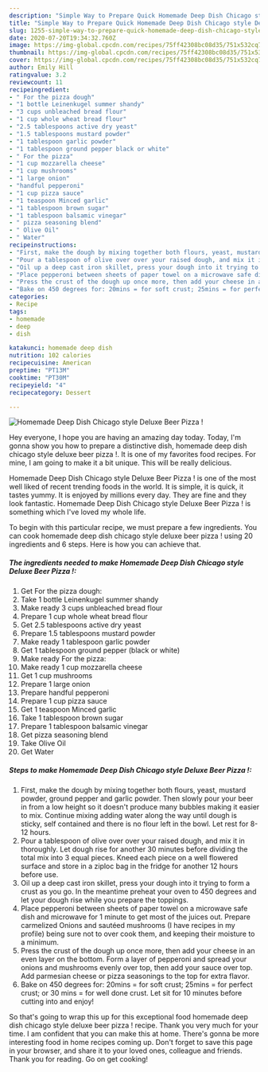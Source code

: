 ```yaml
---
description: "Simple Way to Prepare Quick Homemade Deep Dish Chicago style Deluxe Beer Pizza !"
title: "Simple Way to Prepare Quick Homemade Deep Dish Chicago style Deluxe Beer Pizza !"
slug: 1255-simple-way-to-prepare-quick-homemade-deep-dish-chicago-style-deluxe-beer-pizza
date: 2020-07-20T19:34:32.760Z
image: https://img-global.cpcdn.com/recipes/75ff42308bc08d35/751x532cq70/homemade-deep-dish-chicago-style-deluxe-beer-pizza-recipe-main-photo.jpg
thumbnail: https://img-global.cpcdn.com/recipes/75ff42308bc08d35/751x532cq70/homemade-deep-dish-chicago-style-deluxe-beer-pizza-recipe-main-photo.jpg
cover: https://img-global.cpcdn.com/recipes/75ff42308bc08d35/751x532cq70/homemade-deep-dish-chicago-style-deluxe-beer-pizza-recipe-main-photo.jpg
author: Emily Hill
ratingvalue: 3.2
reviewcount: 11
recipeingredient:
- " For the pizza dough"
- "1 bottle Leinenkugel summer shandy"
- "3 cups unbleached bread flour"
- "1 cup whole wheat bread flour"
- "2.5 tablespoons active dry yeast"
- "1.5 tablespoons mustard powder"
- "1 tablespoon garlic powder"
- "1 tablespoon ground pepper black or white"
- " For the pizza"
- "1 cup mozzarella cheese"
- "1 cup mushrooms"
- "1 large onion"
- "handful pepperoni"
- "1 cup pizza sauce"
- "1 teaspoon Minced garlic"
- "1 tablespoon brown sugar"
- "1 tablespoon balsamic vinegar"
- " pizza seasoning blend"
- " Olive Oil"
- " Water"
recipeinstructions:
- "First, make the dough by mixing together both flours, yeast, mustard powder, ground pepper and garlic powder. Then slowly pour your beer in from a low height so it doesn&#39;t produce many bubbles making it easier to mix. Continue mixing adding water along the way until dough is sticky, self contained and there is no flour left in the bowl. Let rest for 8-12 hours."
- "Pour a tablespoon of olive over over your raised dough, and mix it in thoroughly. Let dough rise for another 30 minutes before dividing the total mix into 3 equal pieces. Kneed each piece on a well flowered surface and store in a ziploc bag in the fridge for another 12 hours before use."
- "Oil up a deep cast iron skillet, press your dough into it trying to form a crust as you go. In the meantime preheat your oven to 450 degrees and let your dough rise while you prepare the toppings."
- "Place pepperoni between sheets of paper towel on a microwave safe dish and microwave for 1 minute to get most of the juices out. Prepare carmelized Onions and sautéed mushrooms (I have recipes in my profile) being sure not to over cook them, and keeping their moisture to a minimum."
- "Press the crust of the dough up once more, then add your cheese in an even layer on the bottom. Form a layer of pepperoni and spread your onions and mushrooms evenly over top, then add your sauce over top. Add parmesian cheese or pizza seasonings to the top for extra flavor."
- "Bake on 450 degrees for: 20mins = for soft crust; 25mins = for perfect crust; or 30 mins = for well done crust. Let sit for 10 minutes before cutting into and enjoy!"
categories:
- Recipe
tags:
- homemade
- deep
- dish

katakunci: homemade deep dish 
nutrition: 102 calories
recipecuisine: American
preptime: "PT13M"
cooktime: "PT30M"
recipeyield: "4"
recipecategory: Dessert

---
```



![Homemade Deep Dish Chicago style Deluxe Beer Pizza !](https://img-global.cpcdn.com/recipes/75ff42308bc08d35/751x532cq70/homemade-deep-dish-chicago-style-deluxe-beer-pizza-recipe-main-photo.jpg)

Hey everyone, I hope you are having an amazing day today. Today, I'm gonna show you how to prepare a distinctive dish, homemade deep dish chicago style deluxe beer pizza !. It is one of my favorites food recipes. For mine, I am going to make it a bit unique. This will be really delicious.

Homemade Deep Dish Chicago style Deluxe Beer Pizza ! is one of the most well liked of recent trending foods in the world. It is simple, it is quick, it tastes yummy. It is enjoyed by millions every day. They are fine and they look fantastic. Homemade Deep Dish Chicago style Deluxe Beer Pizza ! is something which I've loved my whole life.




To begin with this particular recipe, we must prepare a few ingredients. You can cook homemade deep dish chicago style deluxe beer pizza ! using 20 ingredients and 6 steps. Here is how you can achieve that.

<!--inarticleads1-->

##### The ingredients needed to make Homemade Deep Dish Chicago style Deluxe Beer Pizza !:

1. Get  For the pizza dough:
1. Take 1 bottle Leinenkugel summer shandy
1. Make ready 3 cups unbleached bread flour
1. Prepare 1 cup whole wheat bread flour
1. Get 2.5 tablespoons active dry yeast
1. Prepare 1.5 tablespoons mustard powder
1. Make ready 1 tablespoon garlic powder
1. Get 1 tablespoon ground pepper (black or white)
1. Make ready  For the pizza:
1. Make ready 1 cup mozzarella cheese
1. Get 1 cup mushrooms
1. Prepare 1 large onion
1. Prepare handful pepperoni
1. Prepare 1 cup pizza sauce
1. Get 1 teaspoon Minced garlic
1. Take 1 tablespoon brown sugar
1. Prepare 1 tablespoon balsamic vinegar
1. Get  pizza seasoning blend
1. Take  Olive Oil
1. Get  Water




<!--inarticleads2-->

##### Steps to make Homemade Deep Dish Chicago style Deluxe Beer Pizza !:

1. First, make the dough by mixing together both flours, yeast, mustard powder, ground pepper and garlic powder. Then slowly pour your beer in from a low height so it doesn&#39;t produce many bubbles making it easier to mix. Continue mixing adding water along the way until dough is sticky, self contained and there is no flour left in the bowl. Let rest for 8-12 hours.
1. Pour a tablespoon of olive over over your raised dough, and mix it in thoroughly. Let dough rise for another 30 minutes before dividing the total mix into 3 equal pieces. Kneed each piece on a well flowered surface and store in a ziploc bag in the fridge for another 12 hours before use.
1. Oil up a deep cast iron skillet, press your dough into it trying to form a crust as you go. In the meantime preheat your oven to 450 degrees and let your dough rise while you prepare the toppings.
1. Place pepperoni between sheets of paper towel on a microwave safe dish and microwave for 1 minute to get most of the juices out. Prepare carmelized Onions and sautéed mushrooms (I have recipes in my profile) being sure not to over cook them, and keeping their moisture to a minimum.
1. Press the crust of the dough up once more, then add your cheese in an even layer on the bottom. Form a layer of pepperoni and spread your onions and mushrooms evenly over top, then add your sauce over top. Add parmesian cheese or pizza seasonings to the top for extra flavor.
1. Bake on 450 degrees for: 20mins = for soft crust; 25mins = for perfect crust; or 30 mins = for well done crust. Let sit for 10 minutes before cutting into and enjoy!




So that's going to wrap this up for this exceptional food homemade deep dish chicago style deluxe beer pizza ! recipe. Thank you very much for your time. I am confident that you can make this at home. There's gonna be more interesting food in home recipes coming up. Don't forget to save this page in your browser, and share it to your loved ones, colleague and friends. Thank you for reading. Go on get cooking!
